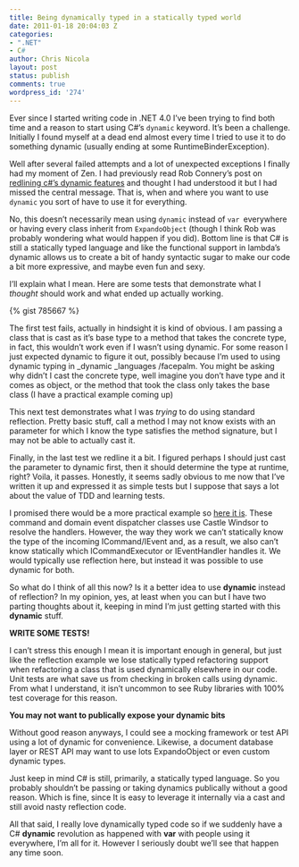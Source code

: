 ```yaml
---
title: Being dynamically typed in a statically typed world
date: 2011-01-18 20:04:03 Z
categories:
- ".NET"
- C#
author: Chris Nicola
layout: post
status: publish
comments: true
wordpress_id: '274'
---
```


Ever since I started writing code in .NET 4.0 I’ve been trying to find both time and a reason to start using C#’s `dynamic` keyword.  It’s been a challenge.  Initially I found myself at a dead end almost every time I tried to use it to do something dynamic (usually ending at some RuntimeBinderException).

Well after several failed attempts and a lot of unexpected exceptions I finally had my moment of Zen.  I had previously read Rob Connery’s post on [redlining c#’s dynamic features][1] and thought I had understood it but I had missed the central message.  That is, when and where you want to use `dynamic` you sort of have to use it for everything.

No, this doesn’t necessarily mean using `dynamic` instead of `var `everywhere or having every class inherit from `ExpandoObject` (though I think Rob was probably wondering what would happen if you did).  Bottom line is that C# is still a statically typed language and like the functional support in lambda’s dynamic allows us to create a bit of handy syntactic sugar to make our code a bit more expressive, and maybe even fun and sexy.

<!--more-->

I’ll explain what I mean.  Here are some tests that demonstrate what I _thought_ should work and what ended up actually working.

{% gist 785667 %}

The first test fails, actually in hindsight it is kind of obvious.  I am passing a class that is cast as it’s base type to a method that takes the concrete type, in fact, this wouldn’t work even if I wasn’t using dynamic.  For some reason I just expected dynamic to figure it out, possibly because I’m used to using dynamic typing in _dynamic _languages /facepalm.  You might be asking why didn’t I cast the concrete type, well imagine you don’t have type and it comes as object, or the method that took the class only takes the base class (I have a practical example coming up)

This next test demonstrates what I was _trying_ to do using standard reflection.  Pretty basic stuff, call a method I may not know exists with an parameter for which I know the type satisfies the method signature, but I may not be able to actually cast it.

Finally, in the last test we redline it a bit.  I figured perhaps I should just cast the parameter to dynamic first, then it should determine the type at runtime, right?  Voila, it passes.  Honestly, it seems sadly obvious to me now that I’ve written it up and expressed it as simple tests but I suppose that says a lot about the value of TDD and learning tests.

I promised there would be a more practical example so [here it is][2].  These command and domain event dispatcher classes use Castle Windsor to resolve the handlers. However, the way they work we can’t statically know the type of the incoming ICommand/IEvent and, as a result, we also can’t know statically which  ICommandExecutor<T> or IEventHandler<T> handles it.  We would typically use reflection here, but instead it was possible to use dynamic for both.

So what do I think of all this now?  Is it a better idea to use **dynamic** instead of reflection?  In my opinion, yes, at least when you can but I have two parting thoughts about it, keeping in mind I’m just getting started with this **dynamic** stuff.

**WRITE SOME TESTS!**

I can’t stress this enough I mean it is important enough in general, but just like the reflection example we lose statically typed refactoring support when refactoring a class that is used dynamically elsewhere in our code.  Unit tests are what save us from checking in broken calls using dynamic.  From what I understand, it isn’t uncommon to see Ruby libraries with 100% test coverage for this reason.

**You may not want to publically expose your dynamic bits**

Without good reason anyways, I could see a mocking framework or test API using a lot of dynamic for convenience.  Likewise, a document database layer or REST API may want to use lots ExpandoObject or even custom dynamic types.

Just keep in mind C# is still, primarily, a statically typed language.  So you probably shouldn’t be passing or taking dynamics publically without a good reason.  Which is fine, since It is easy to leverage it internally via a cast and still avoid nasty reflection code.

All that said, I really love dynamically typed code so if we suddenly have a C# **dynamic** revolution as happened with **var** with people using it everywhere, I’m all for it.  However I seriously doubt we’ll see that happen any time soon.

   [1]: http://blog.wekeroad.com/2010/08/09/csharps-new-clothes
   [2]: https://github.com/lucisferre/ncqrs/tree/WindsorCommandSerivce/Extensions/src/Ncqrs.Config.Windsor

